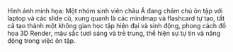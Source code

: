 Hình ảnh minh họa: Một nhóm sinh viên châu Á đang chăm chú ôn tập với laptop và các slide cũ, xung quanh là các mindmap và flashcard tự tạo, tất cả tạo thành một không gian học tập hiện đại và sinh động, phong cách đồ họa 3D Render, màu sắc tươi sáng và trẻ trung, thể hiện sự tự tin và năng động trong việc ôn tập.